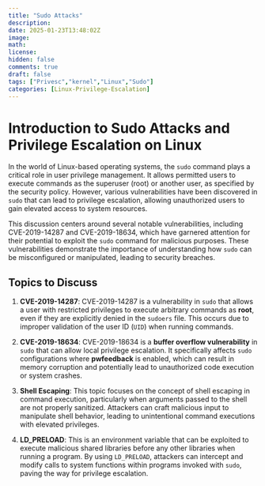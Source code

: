 ```yaml
---
title: "Sudo Attacks"
description: 
date: 2025-01-23T13:48:02Z
image: 
math: 
license: 
hidden: false
comments: true
draft: false
tags: ["Privesc","kernel","Linux","Sudo"]
categories: [Linux-Privilege-Escalation]
---
```


# Introduction to Sudo Attacks and Privilege Escalation on Linux

In the world of Linux-based operating systems, the `sudo` command plays a critical role in user privilege management. It allows permitted users to execute commands as the superuser (root) or another user, as specified by the security policy. However, various vulnerabilities have been discovered in `sudo` that can lead to privilege escalation, allowing unauthorized users to gain elevated access to system resources.

This discussion centers around several notable vulnerabilities, including CVE-2019-14287 and CVE-2019-18634, which have garnered attention for their potential to exploit the `sudo` command for malicious purposes. These vulnerabilities demonstrate the importance of understanding how `sudo` can be misconfigured or manipulated, leading to security breaches.

## Topics to Discuss

1. **CVE-2019-14287**:  CVE-2019-14287 is a vulnerability in `sudo` that allows a user with restricted privileges to execute arbitrary commands as **root**, even if they are explicitly denied in the `sudoers` file. This occurs due to improper validation of the user ID (`UID`) when running commands.

2. **CVE-2019-18634**: CVE-2019-18634 is a **buffer overflow vulnerability** in `sudo` that can allow local privilege escalation. It specifically affects `sudo` configurations where **pwfeedback** is enabled, which can result in memory corruption and potentially lead to unauthorized code execution or system crashes.
    
3. **Shell Escaping**: This topic focuses on the concept of shell escaping in command execution, particularly when arguments passed to the shell are not properly sanitized. Attackers can craft malicious input to manipulate shell behavior, leading to unintentional command executions with elevated privileges.
    
4. **LD_PRELOAD**: This is an environment variable that can be exploited to execute malicious shared libraries before any other libraries when running a program. By using `LD_PRELOAD`, attackers can intercept and modify calls to system functions within programs invoked with `sudo`, paving the way for privilege escalation.